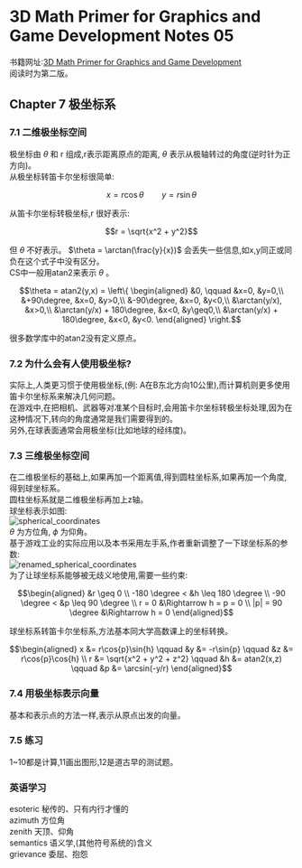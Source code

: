 # 3D Math Primer for Graphics and Game Development Notes 05
书籍网址:[3D Math Primer for Graphics and Game Development](https://gamemath.com/book/)  
阅读时为第二版。  
## Chapter 7 极坐标系
### 7.1 二维极坐标空间
极坐标由 $\theta$ 和 r 组成,r表示距离原点的距离, $\theta$ 表示从极轴转过的角度(逆时针为正方向)。  
从极坐标转笛卡尔坐标很简单:  
```math
x = r\cos{\theta} \qquad y = r\sin{\theta}
```  
从笛卡尔坐标转极坐标,r 很好表示:
```math
r = \sqrt{x^2 + y^2}
```  
但 $\theta$ 不好表示。 
$\theta = \arctan(\frac{y}{x})$ 会丢失一些信息,如x,y同正或同负在这个式子中没有区分。  
CS中一般用atan2来表示 $\theta$ 。  
```math
\theta = atan2(y,x) = \left\{
\begin{aligned}
&0, \qquad &x=0, &y=0,\\
&+90\degree, &x=0, &y>0,\\
&-90\degree, &x=0, &y<0,\\
&\arctan(y/x), &x>0,\\
&\arctan(y/x) + 180\degree, &x<0, &y\geq0,\\
&\arctan(y/x) + 180\degree, &x<0, &y<0.
\end{aligned}
\right.
```  
很多数学库中的atan2没有定义原点。

### 7.2 为什么会有人使用极坐标?  
实际上,人类更习惯于使用极坐标,(例: A在B东北方向10公里),而计算机则更多使用笛卡尔坐标系来解决几何问题。  
在游戏中,在把相机、武器等对准某个目标时,会用笛卡尔坐标转极坐标处理,因为在这种情况下,转向的角度通常是我们需要得到的。  
另外,在球表面通常会用极坐标(比如地球的经纬度)。

### 7.3 三维极坐标空间  
在二维极坐标的基础上,如果再加一个距离值,得到圆柱坐标系,如果再加一个角度,得到球坐标系。  
圆柱坐标系就是二维极坐标再加上z轴。  
球坐标表示如图:  
![spherical_coordinates](https://cdn.jsdelivr.net/gh/Kevincyc99/PicBed@master/Notes/spherical_coordinates.png)  
$\theta$ 为方位角, $\phi$ 为仰角。  
基于游戏工业的实际应用以及本书采用左手系,作者重新调整了一下球坐标系的参数:  
![renamed_spherical_coordinates](https://cdn.jsdelivr.net/gh/Kevincyc99/PicBed@master/Notes/renamed_spherical_coordinates.png)  
为了让球坐标系能够被无歧义地使用,需要一些约束:  
```math
\begin{aligned}
&r \geq 0 \\
-180 \degree < &h \leq 180 \degree \\
-90 \degree < &p \leq 90 \degree \\
r = 0 &\Rightarrow h = p = 0 \\
|p| = 90 \degree &\Rightarrow h = 0
\end{aligned}
```  
球坐标系转笛卡尔坐标系,方法基本同大学高数课上的坐标转换。
```math
\begin{aligned}
x &= r\cos{p}\sin{h} \qquad &y &= -r\sin{p} \qquad &z &= r\cos{p}\cos{h} \\
r &= \sqrt{x^2 + y^2 + z^2} \qquad &h &= atan2(x,z) \qquad &p &= \arcsin(-y/r)
\end{aligned}
```  
### 7.4 用极坐标表示向量  
基本和表示点的方法一样,表示从原点出发的向量。

### 7.5 练习  
1~10都是计算,11画出图形,12是道古早的测试题。

### 英语学习
esoteric 秘传的、只有内行才懂的  
azimuth 方位角  
zenith 天顶、仰角  
semantics 语义学,(其他符号系统的)含义  
grievance 委屈、抱怨  
